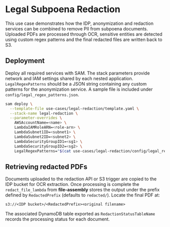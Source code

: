 # Legal Subpoena Redaction

This use case demonstrates how the IDP, anonymization and redaction services can
be combined to remove PII from subpoena documents.  Uploaded PDFs are processed
through OCR, sensitive entities are detected using custom regex patterns and the
final redacted files are written back to S3.

## Deployment

Deploy all required services with SAM.  The stack parameters provide network and
IAM settings shared by each nested application.  `LegalRegexPatterns` should be
a JSON string containing any custom patterns for the anonymization service.  A
sample file is included under `config/legal_regex_patterns.json`.

```bash
sam deploy \
  --template-file use-cases/legal-redaction/template.yaml \
  --stack-name legal-redaction \
  --parameter-overrides \
    AWSAccountName=<name> \
    LambdaIAMRoleARN=<role-arn> \
    LambdaSubnet1ID=<subnet1> \
    LambdaSubnet2ID=<subnet2> \
    LambdaSecurityGroupID1=<sg1> \
    LambdaSecurityGroupID2=<sg2> \
    LegalRegexPatterns="$(cat use-cases/legal-redaction/config/legal_regex_patterns.json)"
```

## Retrieving redacted PDFs

Documents uploaded to the redaction API or S3 trigger are copied to the IDP
bucket for OCR extraction.  Once processing is complete the `redact_file_lambda`
from **file-assembly** stores the output under the prefix defined by
`RedactedPrefix` (defaults to `redacted/`).  Locate the final PDF at:

```
s3://<IDP bucket>/<RedactedPrefix><original filename>
```

The associated DynamoDB table exported as `RedactionStatusTableName` records the
processing status for each document.

